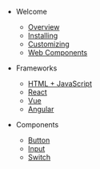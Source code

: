 - Welcome
  - [Overview](/)
  - [Installing](installing.md)
  - [Customizing](customizing.md)
  - [Web Components](web-components.md)
- Frameworks
  - [HTML + JavaScript](html-javascript.md)
  - [React](react.md)
  - [Vue](vue.md)
  - [Angular](angular.md)

- Components
  - [Button](button.md)
  - [Input](input.md)
  - [Switch](switch.md)
